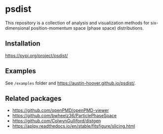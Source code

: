 # psdist

This repository is a collection of analysis and visualization methods for six-dimensional position-momentum space (phase space) distributions.


## Installation

https://pypi.org/project/psdist/


## Examples

See `/examples` folder and https://austin-hoover.github.io/psdist/.


## Related packages

* https://github.com/openPMD/openPMD-viewer
* https://github.com/bwheelz36/ParticlePhaseSpace
* https://github.com/ColwynGulliford/distgen
* https://aplpy.readthedocs.io/en/stable/fitsfigure/slicing.html
